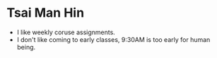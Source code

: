 # Tsai Man Hin

- I like weekly coruse assignments.
- I don't like coming to early classes, 9:30AM is too early for human being.